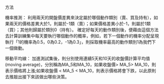 方法

機率推測：
   利用兩天的開盤價差異來決定屬於哪個動作類別（賣、買及持有），如果兩天的價格差異大於1，則屬於-1類（賣）；如果價格差異小於-1，則屬於1類（買）；其他則歸屬於類別0（持有）。
   確定好每天的動作類別後，便藉由這個方法去計算訓練集中每天要執行哪個動作的概率，例如，若下一個動作的機率分配呈現執行「1的機率為0.5，0為0.2，-1為0.3」，則採取機率最高的動作類別1為我們下一個做動。

移動平均線：
   加進測試集後，則分別使用連續5天和10天的收盤價計算平均值(moving average)，分別稱為MA_5和MA_10，如果收盤價> MA_5> MA_10，則表示價格將上漲;如果收盤價 < MA_5 < MA_10，則表示價格將會下跌，以此原則去推敲出接下來該做出哪些決策。